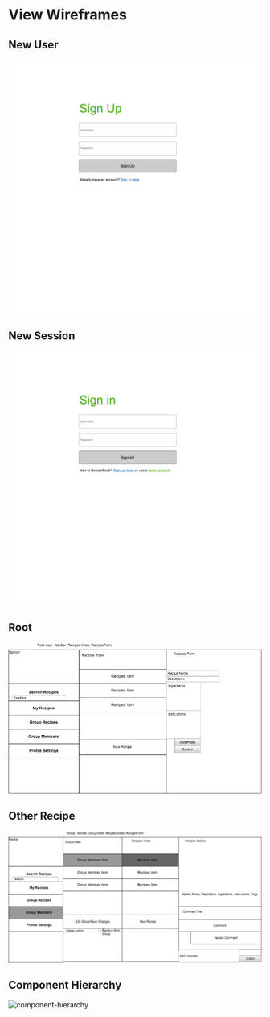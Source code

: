 # View Wireframes

## New User
![new-user]

## New Session
![new-session]

## Root
![root]

## Other Recipe
![other-recipe]

## Component Hierarchy
![component-hierarchy]

[new-user]: ./wireframes/new_user.png
[new-session]: ./wireframes/new_session.png
[root]: ./wireframes/root.png
[other-recipe]: ./wireframes/other_recipe.png
[component-hierarchy]: ./wireframes/component_hierarchy.png
